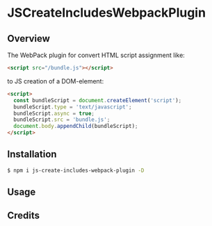 # JSCreateIncludesWebpackPlugin

## Overview

The WebPack plugin for convert HTML script assignment like:

```html
<script src="/bundle.js"></script>
```

 to JS creation of a DOM-element:

```html
<script>
  const bundleScript = document.createElement('script');
  bundleScript.type = 'text/javascript';
  bundleScript.async = true;
  bundleScript.src = 'bundle.js';
  document.body.appendChild(bundleScript);
</script>
```

## Installation

```sh
$ npm i js-create-includes-webpack-plugin -D
```



## Usage

## Credits

